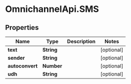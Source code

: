 # OmnichannelApi.SMS

## Properties
Name | Type | Description | Notes
------------ | ------------- | ------------- | -------------
**text** | **String** |  | [optional] 
**sender** | **String** |  | [optional] 
**autoconvert** | **Number** |  | [optional] 
**udh** | **String** |  | [optional] 


